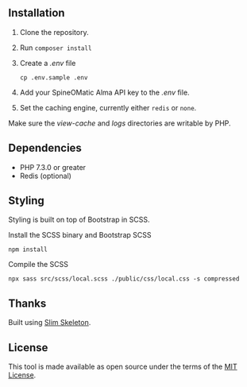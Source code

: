 ## Installation

1. Clone the repository.
2. Run `composer install`
3. Create a *.env* file
       
       cp .env.sample .env
4. Add your SpineOMatic Alma API key to the *.env* file.
5. Set the caching engine, currently either `redis` or  `none`.
    
Make sure the *view-cache* and *logs* directories are writable by PHP.

## Dependencies

* PHP 7.3.0 or greater
* Redis (optional)

## Styling

Styling is built on top of Bootstrap in SCSS.

Install the SCSS binary and Bootstrap SCSS

    npm install

Compile the SCSS

    npx sass src/scss/local.scss ./public/css/local.css -s compressed

## Thanks

Built using [Slim Skeleton](https://github.com/slimphp/Slim-Skeleton).

## License

This tool is made available as open source under the terms of the [MIT License](http://opensource.org/licenses/MIT).